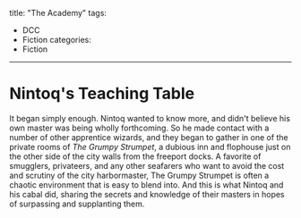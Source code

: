 title: "The Academy"
tags:
- DCC
- Fiction
categories:
- Fiction
---
# Nintoq's Teaching Table

It began simply enough. Nintoq wanted to know more, and didn't believe his own master was being wholly forthcoming. So he made contact with a number of other apprentice wizards, and they began to gather in one of the private rooms of _The Grumpy Strumpet_, a dubious inn and flophouse just on the other side of the city walls from the freeport docks. A favorite of smugglers, privateers, and any other seafarers who want to avoid the cost and scrutiny of the city harbormaster, The Grumpy Strumpet is often a chaotic environment that is easy to blend into. And this is what Nintoq and his cabal did, sharing the secrets and knowledge of their masters in hopes of surpassing and supplanting them.
